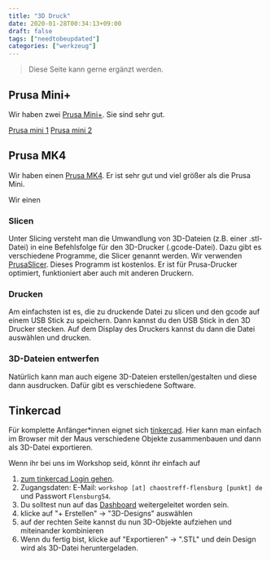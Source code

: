 ```yaml
---
title: "3D Druck"
date: 2020-01-28T00:34:13+09:00
draft: false
tags: ["needtobeupdated"]
categories: ["werkzeug"]
---
```


> Diese Seite kann gerne ergänzt werden.

## Prusa Mini+
Wir haben zwei [Prusa Mini+](https://www.prusa3d.com/de/kategorie/original-prusa-mini/). Sie sind sehr gut.

[Prusa mini 1](https://ausleihe.chaostreff-flensburg.de/items/1)
[Prusa mini 2](https://ausleihe.chaostreff-flensburg.de/items/2)

## Prusa MK4
Wir haben einen [Prusa MK4](https://www.prusa3d.com/de/produkt/original-prusa-mk4-2/). Er ist sehr gut und viel größer als die Prusa Mini. 

Wir einen 

### Slicen
Unter Slicing versteht man die Umwandlung von 3D-Dateien (z.B. einer .stl-Datei) in eine Befehlsfolge für den 3D-Drucker (.gcode-Datei). Dazu gibt es verschiedene Programme, die Slicer genannt werden. Wir verwenden [PrusaSlicer](https://www.prusa3d.com/de/page/prusaslicer_424/). Dieses Programm ist kostenlos. Er ist für Prusa-Drucker optimiert, funktioniert aber auch mit anderen Druckern.

### Drucken
Am einfachsten ist es, die zu druckende Datei zu slicen und den gcode auf einem USB Stick zu speichern. Dann kannst du den USB Stick in den 3D Drucker stecken. Auf dem Display des Druckers kannst du dann die Datei auswählen und drucken.

### 3D-Dateien entwerfen
Natürlich kann man auch eigene 3D-Dateien erstellen/gestalten und diese dann ausdrucken. Dafür gibt es verschiedene Software.
## Tinkercad
Für komplette Anfänger*innen eignet sich [tinkercad](https://www.tinkercad.com/). Hier kann man einfach im Browser mit der Maus verschiedene Objekte zusammenbauen und dann als 3D-Datei exportieren.

Wenn ihr bei uns im Workshop seid, könnt ihr einfach auf 
1. [zum tinkercad Login gehen](https://www.tinkercad.com/login). 
2. Zugangsdaten: E-Mail: `workshop [at] chaostreff-flensburg [punkt] de` und Passwort `Flensburg54`.
3. Du solltest nun auf das [Dashboard](https://www.tinkercad.com/dashboard) weitergeleitet worden sein.
4. klicke auf "+ Erstellen" -> "3D-Designs" auswählen
5. auf der rechten Seite kannst du nun 3D-Objekte aufziehen und miteinander kombinieren
6. Wenn du fertig bist, klicke auf "Exportieren" -> ".STL" und dein Design wird als 3D-Datei heruntergeladen.
